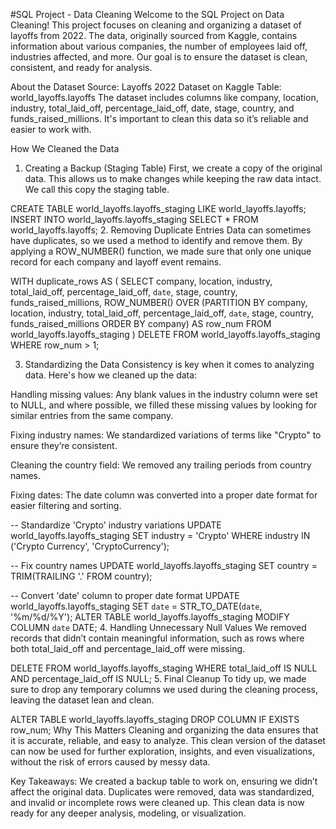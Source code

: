 #SQL Project - Data Cleaning
Welcome to the SQL Project on Data Cleaning! This project focuses on cleaning and organizing a dataset of layoffs from 2022. The data, originally sourced from Kaggle, contains information about various companies, the number of employees laid off, industries affected, and more. Our goal is to ensure the dataset is clean, consistent, and ready for analysis.

About the Dataset
Source: Layoffs 2022 Dataset on Kaggle
Table: world_layoffs.layoffs
The dataset includes columns like company, location, industry, total_laid_off, percentage_laid_off, date, stage, country, and funds_raised_millions. It's important to clean this data so it’s reliable and easier to work with.

How We Cleaned the Data
1. Creating a Backup (Staging Table)
First, we create a copy of the original data. This allows us to make changes while keeping the raw data intact. We call this copy the staging table.


CREATE TABLE world_layoffs.layoffs_staging LIKE world_layoffs.layoffs;
INSERT INTO world_layoffs.layoffs_staging SELECT * FROM world_layoffs.layoffs;
2. Removing Duplicate Entries
Data can sometimes have duplicates, so we used a method to identify and remove them. By applying a ROW_NUMBER() function, we made sure that only one unique record for each company and layoff event remains.

WITH duplicate_rows AS (
    SELECT company, location, industry, total_laid_off, percentage_laid_off, `date`, stage, country, funds_raised_millions,
           ROW_NUMBER() OVER (PARTITION BY company, location, industry, total_laid_off, percentage_laid_off, `date`, stage, country, funds_raised_millions ORDER BY company) AS row_num
    FROM world_layoffs.layoffs_staging
)
DELETE FROM world_layoffs.layoffs_staging
WHERE row_num > 1;

3. Standardizing the Data
Consistency is key when it comes to analyzing data. Here's how we cleaned up the data:

Handling missing values: Any blank values in the industry column were set to NULL, and where possible, we filled these missing values by looking for similar entries from the same company.

Fixing industry names: We standardized variations of terms like "Crypto" to ensure they’re consistent.

Cleaning the country field: We removed any trailing periods from country names.

Fixing dates: The date column was converted into a proper date format for easier filtering and sorting.

-- Standardize 'Crypto' industry variations
UPDATE world_layoffs.layoffs_staging SET industry = 'Crypto' WHERE industry IN ('Crypto Currency', 'CryptoCurrency');

-- Fix country names
UPDATE world_layoffs.layoffs_staging SET country = TRIM(TRAILING '.' FROM country);

-- Convert 'date' column to proper date format
UPDATE world_layoffs.layoffs_staging SET `date` = STR_TO_DATE(`date`, '%m/%d/%Y');
ALTER TABLE world_layoffs.layoffs_staging MODIFY COLUMN `date` DATE;
4. Handling Unnecessary Null Values
We removed records that didn’t contain meaningful information, such as rows where both total_laid_off and percentage_laid_off were missing.

DELETE FROM world_layoffs.layoffs_staging WHERE total_laid_off IS NULL AND percentage_laid_off IS NULL;
5. Final Cleanup
To tidy up, we made sure to drop any temporary columns we used during the cleaning process, leaving the dataset lean and clean.

ALTER TABLE world_layoffs.layoffs_staging DROP COLUMN IF EXISTS row_num;
Why This Matters
Cleaning and organizing the data ensures that it is accurate, reliable, and easy to analyze. This clean version of the dataset can now be used for further exploration, insights, and even visualizations, without the risk of errors caused by messy data.


Key Takeaways:
We created a backup table to work on, ensuring we didn’t affect the original data.
Duplicates were removed, data was standardized, and invalid or incomplete rows were cleaned up.
This clean data is now ready for any deeper analysis, modeling, or visualization.

